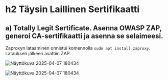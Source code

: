 # h2 Täysin Laillinen Sertifikaatti


## a) Totally Legit Sertificate. Asenna OWASP ZAP, generoi CA-sertifikaatti ja asenna se selaimeesi.
Zaproxyn lataaminen onnistui komennolla ```sudo apt install zaproxy```.
Latauksen jälkeen avattiin ZAP.

![Näyttökuva 2025-04-07 180434](https://github.com/user-attachments/assets/829321db-abc7-43dd-bd1f-d5b49225db89)

![Näyttökuva 2025-04-07 180434](https://github.com/user-attachments/assets/22f98512-6917-4cff-bdc8-1249f6813fb1)
